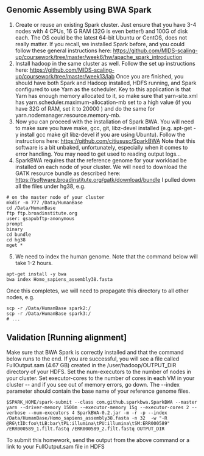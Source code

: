 ## Genomic Assembly using BWA Spark

1.  Create or reuse an existing Spark cluster.  Just ensure that you have 3-4 nodes with 4 CPUs, 16 G RAM (32G is even better!) and 100G of disk each. The OS could be the latest 64-bit Ubuntu or CentOS, does not really matter.  If you recall, we installed Spark before, and you could follow these general instructions here: https://github.com/MIDS-scaling-up/coursework/tree/master/week6/hw/apache_spark_introduction
2.  Install hadoop in the same cluster as well.  Follow the set up instructions here: https://github.com/MIDS-scaling-up/coursework/tree/master/week13/lab Once you are finished, you should have both Spark and Hadoop installed, HDFS running, and Spark configured to use Yarn as the scheduler.  Key to this application is that Yarn has enough memory allocated to it, so make sure that yarn-site.xml  has yarn.scheduler.maximum-allocation-mb set to a high value (if you have 32G of RAM, set it to 20000 ) and do the same for yarn.nodemanager.resource.memory-mb.
3.  Now you can proceed with the installation of Spark BWA. You will need to make sure you have make, gcc, git, libz-devel installed (e.g. apt-get -y install gcc make git libz-devel if you are using Ubuntu).  Follow the instructions here:  https://github.com/citiususc/SparkBWA  Note that this software is a bit unbaked, unfortunately, especially when it comes to error handling.  You may need to get used to reading output logs...
4. SparkBWA requires that the reference genome for your workload be installed on each node of your cluster. We will need to download the GATK resource bundle as described here: https://software.broadinstitute.org/gatk/download/bundle  I pulled down all the files under hg38, e.g.
```
# on the master node of your cluster
mkdir -m 777 /Data/HumanBase
cd /Data/HumanBase
ftp ftp.broadinstitute.org
user: gsapubftp-anonymous
prompt
binary
cd bundle
cd hg38
mget *

```
5.  We need to index the human genome. Note that the command below will take 1-2 hours. 
```
apt-get install -y bwa
bwa index Homo_sapiens_assembly38.fasta
```
Once this completes, we will need to propagate this directory to all other nodes, e.g.
```
scp -r /Data/HumanBase spark2:/
scp -r /Data/HumanBase spark3:/
# ...
```

## Validation [Running alignment]
Make sure that BWA Spark is correctly installed and that the command below runs to the end.  If you are successful, you will see a file called FullOutput.sam (4.67 GB) created in the /user/hadoop/OUTPUT_DIR directory of your HDFS.  Set the num-executors to the number of nodes in your cluster.  Set executor-cores to the number of cores in each VM in your cluster -- and if you see out of memory errors, go down.  The --index parameter should contain the base name of your reference genome files.
```
$SPARK_HOME/spark-submit --class com.github.sparkbwa.SparkBWA --master yarn --driver-memory 1500m --executor-memory 15g --executor-cores 2 --verbose --num-executors 4 SparkBWA-0.2.jar -m -r -p --index /Data/HumanBase/Homo_sapiens_assembly38.fasta -n 32  -w "-R @RG\tID:foo\tLB:bar\tPL:illumina\tPU:illumina\tSM:ERR000589" /ERR000589_1.filt.fastq /ERR000589_2.filt.fastq OUTPUT_DIR
```
To submit this homework, send the output from the above command or a link to your FullOutput.sam file in HDFS
